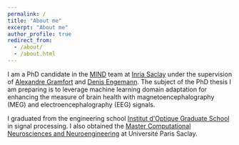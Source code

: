 ```yaml
---
permalink: /
title: "About me"
excerpt: "About me"
author_profile: true
redirect_from: 
  - /about/
  - /about.html
---
```


I am a PhD candidate in the [MIND](https://team.inria.fr/mind/) team at [Inria Saclay](https://www.inria.fr/en/inria-saclay-centre) under the supervision of [Alexandre Gramfort](https://alexandre.gramfort.net/) and [Denis Engemann](https://denis-engemann.de/). The subject of the PhD thesis I am preparing is to leverage machine learning domain adaptation for enhancing the measure of brain health with magnetoencephalography (MEG) and electroencephalography (EEG) signals.

I graduated from the engineering school [Institut d'Optique Graduate School](https://www.institutoptique.fr/) in signal processing. I also obtained the [Master Computational Neurosciences and Neuroengineering](https://www.universite-paris-saclay.fr/formation/master/biologie-sante/m2-computational-neurosciences-and-neuroengineering) at Université Paris Saclay.